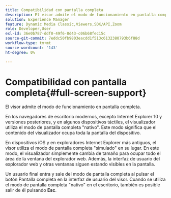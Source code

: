 ```yaml
---
title: Compatibilidad con pantalla completa
description: El visor admite el modo de funcionamiento en pantalla completa.
solution: Experience Manager
feature: Dynamic Media Classic,Viewers,SDK/API,Zoom
role: Developer,User
exl-id: 36e0b787-ddf0-49f6-8d43-c06b68fec15c
source-git-commit: 7eddc50fb9803eacdd1f513c6132380793b6f88d
workflow-type: tm+mt
source-wordcount: '143'
ht-degree: 0%

---
```


# Compatibilidad con pantalla completa{#full-screen-support}

El visor admite el modo de funcionamiento en pantalla completa.

En los navegadores de escritorio modernos, excepto Internet Explorer 10 y versiones posteriores, y en algunos dispositivos táctiles, el visualizador utiliza el modo de pantalla completa &quot;nativo&quot;. Este modo significa que el contenido del visualizador ocupa toda la pantalla del dispositivo.

En dispositivos iOS y en exploradores Internet Explorer más antiguos, el visor utiliza el modo de pantalla completa &quot;simulado&quot; en su lugar. En este modo, el visualizador simplemente cambia de tamaño para ocupar todo el área de la ventana del explorador web. Además, la interfaz de usuario del explorador web y otras ventanas siguen estando visibles en la pantalla.

Un usuario final entra y sale del modo de pantalla completa al pulsar el botón Pantalla completa en la interfaz de usuario del visor. Cuando se utiliza el modo de pantalla completa &quot;nativo&quot; en el escritorio, también es posible salir de él pulsando **Esc**.
